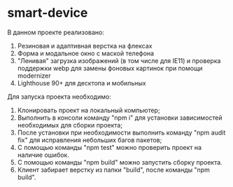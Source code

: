 # smart-device

В данном проекте реализовано: 
1. Резиновая и адаптивная верстка на флексах
2. Форма и модальное окно с маской телефона
3. "Ленивая" загрузка изображений (в том числе для IE11) и проверка поддержки webp для замены фоновых картинок при помощи modernizer
4. Lighthouse 90+ для десктопа и мобильных

Для запуска проекта необходимо:
1) Клонировать проект на локальный компьютер;
2) Выполнить в консоли команду "npm i" для установки зависимостей необходимых для сборки проекта;
3) После установки при необходимости выполнить команду "npm audit fix" для исправления небольших багов пакетов;
4) С помощью команды "npm test" можно проверить проект на наличие ошибок.
5) С помощью команды "npm build" можно запустить сборку проекта.
6) Клиент забирает верстку из папки "build", после команды "npm build".
